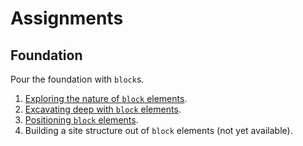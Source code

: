 # Assignments

## Foundation

Pour the foundation with `block`s.

 1. [Exploring the nature of `block` elements](01).
 2. [Excavating deep with `block` elements](02).
 3. [Positioning `block` elements](03).
 4. Building a site structure out of `block` elements (not yet available).
